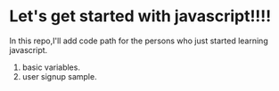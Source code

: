 # Let's get started with javascript!!!!
In this repo,I'll add code path for the persons who just started learning javascript.
1. basic variables.
2. user signup sample.
